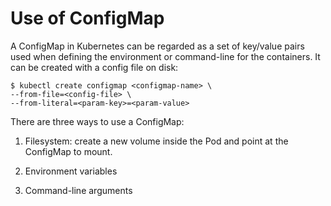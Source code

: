# Use of ConfigMap

A ConfigMap in Kubernetes can be regarded as a set of key/value pairs used when defining the environment or command-line for the containers. It can be created with a config file on disk:

```console
$ kubectl create configmap <configmap-name> \
--from-file=<config-file> \
--from-literal=<param-key>=<param-value>
```

There are three ways to use a ConfigMap:

1. Filesystem: create a new volume inside the Pod and point at the ConfigMap to mount.

2. Environment variables

3. Command-line arguments
